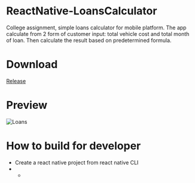 # ReactNative-LoansCalculator
College assignment, simple loans calculator for mobile platform. The app calculate from 2 form of customer input: total vehicle cost and total month of loan. Then calculate the result based on predetermined formula. 

# Download
[Release](https://github.com/ArigathanksGozaimuch/ReactNative-LoansCalculator/releases/tag/v.1)

# Preview
![Loans](https://user-images.githubusercontent.com/103828697/163724832-c3bb7a1b-244d-43ca-87c5-7bd2f10f9878.png)

# How to build for developer
* Create a react native project from react native CLI
* *
